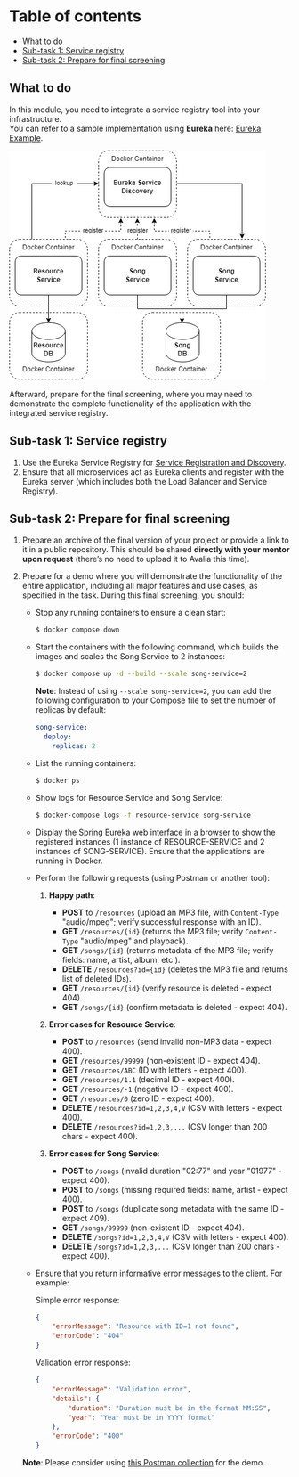 # Table of contents

- [What to do](#what-to-do)
- [Sub-task 1: Service registry](#sub-task-service-registry)
- [Sub-task 2: Prepare for final screening](#sub-task-prepare-for-final-screening)

## What to do

In this module, you need to integrate a service registry tool into your infrastructure.  
You can refer to a sample implementation using **Eureka** here: [Eureka Example](https://www.javainuse.com/spring/cloud-gateway-eureka).

![](images/service_discovery.png)

Afterward, prepare for the final screening, where you may need to demonstrate the complete functionality of the application with the integrated service registry.

## Sub-task 1: Service registry

1) Use the Eureka Service Registry for [Service Registration and Discovery](https://spring.io/guides/gs/service-registration-and-discovery/).
2) Ensure that all microservices act as Eureka clients and register with the Eureka server (which includes both the Load Balancer and Service Registry).

## Sub-task 2: Prepare for final screening

1) Prepare an archive of the final version of your project or provide a link to it in a public repository. This should be shared **directly with your mentor upon request** (there’s no need to upload it to Avalia this time).

2) Prepare for a demo where you will demonstrate the functionality of the entire application, including all major features and use cases, as specified in the task. During this final screening, you should:

    - Stop any running containers to ensure a clean start:
      ```bash
      $ docker compose down
      ```

    - Start the containers with the following command, which builds the images and scales the Song Service to 2 instances:
      ```bash
      $ docker compose up -d --build --scale song-service=2
      ```
      **Note**: Instead of using `--scale song-service=2`, you can add the following configuration to your Compose file to set the number of replicas by default:
      ```yaml
      song-service:
        deploy:
          replicas: 2
      ```

    - List the running containers:
      ```bash
      $ docker ps
      ```

    - Show logs for Resource Service and Song Service:
      ```bash
      $ docker-compose logs -f resource-service song-service
      ```

    - Display the Spring Eureka web interface in a browser to show the registered instances (1 instance of RESOURCE-SERVICE and 2 instances of SONG-SERVICE). Ensure that the applications are running in Docker.

    - Perform the following requests (using Postman or another tool):

        1. **Happy path**:
            - **POST** to `/resources` (upload an MP3 file, with `Content-Type` "audio/mpeg"; verify successful response with an ID).
            - **GET** `/resources/{id}` (returns the MP3 file; verify `Content-Type` "audio/mpeg" and playback).
            - **GET** `/songs/{id}` (returns metadata of the MP3 file; verify fields: name, artist, album, etc.).
            - **DELETE** `/resources?id={id}` (deletes the MP3 file and returns list of deleted IDs).
            - **GET** `/resources/{id}` (verify resource is deleted - expect 404).
            - **GET** `/songs/{id}` (confirm metadata is deleted - expect 404).

        2. **Error cases for Resource Service**:
            - **POST** to `/resources` (send invalid non-MP3 data - expect 400).
            - **GET** `/resources/99999` (non-existent ID - expect 404).
            - **GET** `/resources/ABC` (ID with letters - expect 400).
            - **GET** `/resources/1.1` (decimal ID - expect 400).
            - **GET** `/resources/-1` (negative ID - expect 400).
            - **GET** `/resources/0` (zero ID - expect 400).
            - **DELETE** `/resources?id=1,2,3,4,V` (CSV with letters - expect 400).
            - **DELETE** `/resources?id=1,2,3,...` (CSV longer than 200 chars - expect 400).

        3. **Error cases for Song Service**:
            - **POST** to `/songs` (invalid duration "02:77" and year "01977" - expect 400).
            - **POST** to `/songs` (missing required fields: name, artist - expect 400).
            - **POST** to `/songs` (duplicate song metadata with the same ID - expect 409).
            - **GET** `/songs/99999` (non-existent ID - expect 404).
            - **DELETE** `/songs?id=1,2,3,4,V` (CSV with letters - expect 400).
            - **DELETE** `/songs?id=1,2,3,...` (CSV longer than 200 chars - expect 400).

    - Ensure that you return informative error messages to the client. For example:

      Simple error response:
      ```json
      {
          "errorMessage": "Resource with ID=1 not found",
          "errorCode": "404"
      }
      ```

      Validation error response:
      ```json
      {
          "errorMessage": "Validation error",
          "details": {
              "duration": "Duration must be in the format MM:SS",
              "year": "Year must be in YYYY format"
          },
          "errorCode": "400"
      }
      ```

   **Note**: Please consider using [this Postman collection](../microservice_architecture_overview/api-tests/introduction_to_microservices.postman_collection.json) for the demo.

